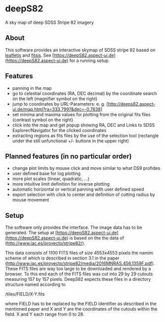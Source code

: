 # deepS82
A sky map of deep SDSS Stripe 82 imagery

## About
This software provides an interactive skymap of SDSS stripe 82 based on [leafletjs](http://leafletjs.com/) and [fitsjs](https://github.com/astrojs/fitsjs). See [https://deepS82.aspect-ui.de](https://deepS82.aspect-ui.de) for a running setup.

## Features
* panning in the map
* go to celestial coordinates (RA, DEC decimal) by the coordinate search on the left (magnifier symbol on the right)
* jump to coordinates by URL-Parameters: e. g. [http://deeps82.aspect-ui.de/map.html?ra=333.7997&dec=-0.7638]
* set minima and maxima values for plotting from the original fits files (contrast symbol on the right)
* click into the map and get popup showing RA, DEC and Links to SDSS Explorer/Navigator for the clicked coordinates
* extracting regions as fits files by the use of the selection tool (rectangle under the still unfunctional +/- buttons in the upper right)

## Planned features (in no particular order)
* change plot limits by mouse click and move similar to what DS9 profides
* user defined base for log plotting
* more plot scales (linear, quadratic, ...)
* more intuitive limit definition for inverse plotting
* automatic horizontal or vertical panning with user defined speed
* export selection with click to center and definition of cutting radius by mouse movement

## Setup
The software only provides the interface. The image data has to be generated. The setup at [https://deepS82.aspect-ui.de](https://deepS82.aspect-ui.de) is based on the the data of (http://www.iac.es/proyecto/stripe82/).

This data consists of 1100 FITS files of size 4553x4553 pixels the namim scheme of which is described in section 3.1 in the paper (http://www.iac.es/proyecto/stripe82/media/2016MNRAS.456.1359F.pdf). These FITS files are way too large to be downloaded and rendered by a browser. To this end each of the FITS files was cut into 29 by 29 cutouts measuring 157 by 157 pixels. DeepS82 expects these files in a directory structure named according to 

/tiles/FIELD/X-Y.fits

where FIELD has to be replaced by the FIELD identifier as described in the mentioned paper and X and Y are the coordinates of the cutouts within the field. X and Y each range from 0 to 28.

